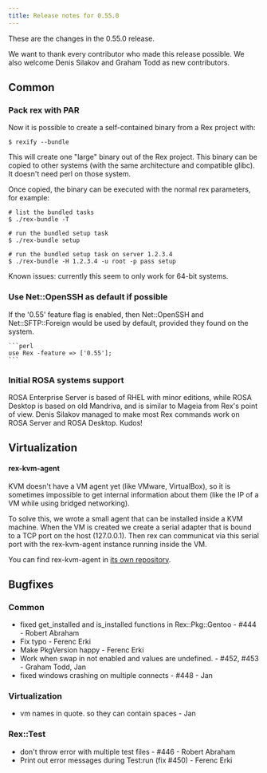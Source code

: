 ```yaml
---
title: Release notes for 0.55.0
---
```


These are the changes in the 0.55.0 release.

We want to thank every contributor who made this release possible. We also welcome Denis Silakov and Graham Todd as new contributors.

## Common

### Pack rex with PAR

Now it is possible to create a self-contained binary from a Rex project with:

    $ rexify --bundle

This will create one "large" binary out of the Rex project. This binary can be copied to other systems (with the same architecture and compatible glibc). It doesn't need perl on those system.

Once copied, the binary can be executed with the normal rex parameters, for example:

    # list the bundled tasks
    $ ./rex-bundle -T

    # run the bundled setup task
    $ ./rex-bundle setup

    # run the bundled setup task on server 1.2.3.4
    $ ./rex-bundle -H 1.2.3.4 -u root -p pass setup

Known issues: currently this seem to only work for 64-bit systems.

### Use Net::OpenSSH as default if possible

If the '0.55' feature flag is enabled, then Net::OpenSSH and Net::SFTP::Foreign would be used by default, provided they found on the system.

    ```perl
    use Rex -feature => ['0.55'];
    ```

### Initial ROSA systems support

ROSA Enterprise Server is based of RHEL with minor editions, while ROSA Desktop is based on old Mandriva, and is similar to Mageia from Rex's point of view. Denis Silakov managed to make most Rex commands work on ROSA Server and ROSA Desktop. Kudos!

## Virtualization

#### rex-kvm-agent

KVM doesn't have a VM agent yet (like VMware, VirtualBox), so it is sometimes impossible to get internal information about them (like the IP of a VM while using bridged networking).

To solve this, we wrote a small agent that can be installed inside a KVM machine. When the VM is created we create a serial adapter that is bound to a TCP port on the host (127.0.0.1). Then rex can communicat via this serial port with the rex-kvm-agent instance running inside the VM.

You can find rex-kvm-agent in [its own repository](https://github.com/RexOps/rex-kvm-agent).

## Bugfixes

### Common

-   fixed get\_installed and is\_installed functions in Rex::Pkg::Gentoo - \#444 - Robert Abraham
-   Fix typo - Ferenc Erki
-   Make PkgVersion happy - Ferenc Erki
-   Work when swap in not enabled and values are undefined. - \#452, \#453 - Graham Todd, Jan
-   fixed windows crashing on multiple connects - \#448 - Jan

### Virtualization

-   vm names in quote. so they can contain spaces - Jan

### Rex::Test

-   don't throw error with multiple test files - \#446 - Robert Abraham
-   Print out error messages during Test:run (fix \#450) - Ferenc Erki

